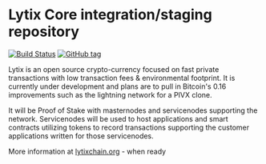 Lytix Core integration/staging repository
=====================================

[![Build Status](https://travis-ci.org/LytixChain/lytix.png)](https://travis-ci.org/LytixChain/lytix) [![GitHub tag](https://img.shields.io/github/tag/LytixChain/lytix.svg)](https://github.com/lytixchain/lytix/tree/v1.1.4)

Lytix is an open source crypto-currency focused on fast private transactions with low transaction fees & environmental footprint.  It is currently under development and plans are to pull in Bitcoin's 0.16 improvements such as the lightning network for a PIVX clone.

It will be Proof of Stake with masternodes and servicenodes supporting the network. Servicenodes will be used to host applications and smart contracts utilizing tokens to record transactions supporting the customer applications written for those servicenodes.

More information at [lytixchain.org](http://www.lytixchain.org) - when ready
